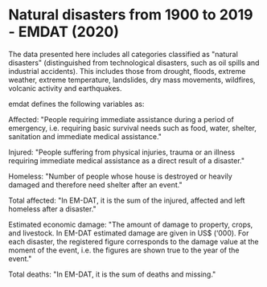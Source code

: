 # Natural disasters from 1900 to 2019 - EMDAT (2020)

The data presented here includes all categories classified as "natural disasters" (distinguished from technological disasters, such as oil spills and industrial accidents). This includes those from drought, floods, extreme weather, extreme temperature, landslides, dry mass movements, wildfires, volcanic activity and earthquakes.

emdat defines the following variables as:

Affected: "People requiring immediate assistance during a period of emergency, i.e. requiring basic survival needs such as food, water, shelter, sanitation and immediate medical assistance."

Injured: "People suffering from physical injuries, trauma or an illness requiring immediate medical assistance as a direct result of a disaster."

Homeless: "Number of people whose house is destroyed or heavily damaged and therefore need shelter after an event."

Total affected: "In EM-DAT, it is the sum of the injured, affected and left homeless after a disaster."

Estimated economic damage: "The amount of damage to property, crops, and livestock. In EM-DAT estimated damage are given in US$ (‘000). For each disaster, the registered figure corresponds to the damage value at the moment of the event, i.e. the figures are shown true to the year of the event."

Total deaths: "In EM-DAT, it is the sum of deaths and missing."